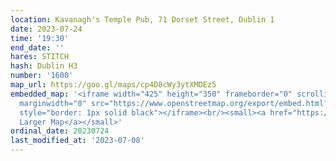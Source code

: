 ```yaml
---
location: Kavanagh's Temple Pub, 71 Dorset Street, Dublin 1
date: 2023-07-24
time: '19:30'
end_date: ''
hares: STITCH
hash: Dublin H3
number: '1600'
map_url: https://goo.gl/maps/cp4D8cWy3ytXMDEz5
embedded_map: '<iframe width="425" height="350" frameborder="0" scrolling="no" marginheight="0"
  marginwidth="0" src="https://www.openstreetmap.org/export/embed.html?bbox=-6.265597343444825%2C53.356702137698605%2C-6.2626925110816964%2C53.35807722549857&amp;layer=mapnik"
  style="border: 1px solid black"></iframe><br/><small><a href="https://www.openstreetmap.org/#map=19/53.35739/-6.26414">View
  Larger Map</a></small>'
ordinal_date: 20230724
last_modified_at: '2023-07-08'
---
```


